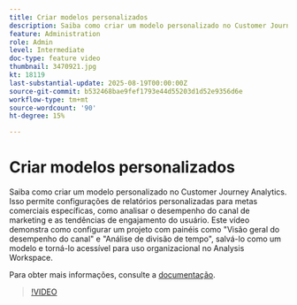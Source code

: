 ```yaml
---
title: Criar modelos personalizados
description: Saiba como criar um modelo personalizado no Customer Journey Analytics.
feature: Administration
role: Admin
level: Intermediate
doc-type: feature video
thumbnail: 3470921.jpg
kt: 18119
last-substantial-update: 2025-08-19T00:00:00Z
source-git-commit: b532468bae9fef1793e44d55203d1d52e9356d6e
workflow-type: tm+mt
source-wordcount: '90'
ht-degree: 15%

---
```


# Criar modelos personalizados

Saiba como criar um modelo personalizado no Customer Journey Analytics. Isso permite configurações de relatórios personalizadas para metas comerciais específicas, como analisar o desempenho do canal de marketing e as tendências de engajamento do usuário. Este vídeo demonstra como configurar um projeto com painéis como &quot;Visão geral do desempenho do canal&quot; e &quot;Análise de divisão de tempo&quot;, salvá-lo como um modelo e torná-lo acessível para uso organizacional no Analysis Workspace.

Para obter mais informações, consulte a [documentação](https://experienceleague.adobe.com/pt-br/docs/analytics-platform/using/cja-workspace/templates/create-templates).

>[!VIDEO](https://video.tv.adobe.com/v/3470927/?learn=on&captions=por_br)
